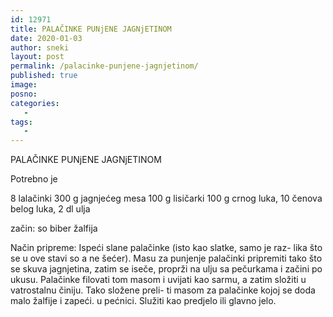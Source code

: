 ```yaml
---
id: 12971
title: PALAČINKE PUNjENE JAGNjETINOM
date: 2020-01-03
author: sneki
layout: post
permalink: /palacinke-punjene-jagnjetinom/
published: true
image: 
posno: 
categories:
   -
tags:
   -
---
```


PALAČINKE PUNjENE JAGNjETINOM

Potrebno je

8 lalačinki
300 g jagnjećeg mesa
100 g lisičarki
100 g crnog luka, 
10 čenova belog luka,
2 dl ulja

začin:
so
biber
žalfija

Način pripreme:
Ispeći slane palačinke (isto kao slatke, samo je raz-
lika što se u ove stavi so a ne šećer). Masu za punjenje
palačinki pripremiti tako što se skuva jagnjetina, zatim
se iseče, proprži na ulju sa pečurkama i začini po ukusu.
Palačinke filovati tom masom i uvijati kao sarmu, a
zatim složiti u vatrostalnu činiju. Tako složene preli-
ti masom za palačinke kojoj se doda malo žalfije i zapeći.
u pećnici. Služiti kao predjelo ili glavno jelo.

  


